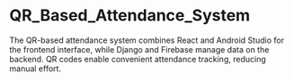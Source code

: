 # QR_Based_Attendance_System

The QR-based attendance system combines React and Android Studio for the frontend interface, while Django and Firebase manage data on the backend. QR codes enable convenient attendance tracking, reducing manual effort.
